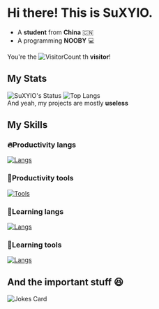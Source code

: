 <!--Self intro-->
# Hi there! This is __SuXYIO__. 

- A **student** from **China** :cn:
- A programming **NOOBY** :computer:

<!--Visitor count-->
You're the
![VisitorCount](https://count.getloli.com/get/@:SuXYIO?theme=rule34)
th **visitor**! 

## My Stats
<!--Status-->
![SuXYIO's Status](https://github-readme-stats.vercel.app/api?username=SuXYIO&show_icons=true&theme=transparent&hide=stars)
![Top Langs](https://github-readme-stats.vercel.app/api/top-langs/?username=SuXYIO&theme=transparent&layout=compact)  
And yeah, my projects are mostly **useless**

## My Skills
<!--Langs & Tools-->
### :fire:Productivity langs
[![Langs](https://skillicons.dev/icons?i=py,c,lua&theme=dark)](https://skillicons.dev)  
### :toolbox:Productivity tools
[![Tools](https://skillicons.dev/icons?i=neovim,git,github,bash,md&theme=dark)](https://skillicons.dev)  

### :school:Learning langs
[![Langs](https://skillicons.dev/icons?i=js,rust,godot&theme=dark)](https://skillicons.dev)  
### :wrench:Learning tools
[![Langs](https://skillicons.dev/icons?i=linux&theme=dark)](https://skillicons.dev)  

## And the important stuff :laughing:
![Jokes Card](https://readme-jokes.vercel.app/api?theme=random)
